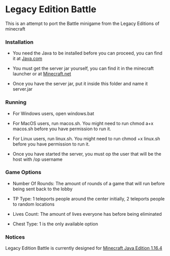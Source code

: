 # Legacy Edition Battle

This is an attempt to port the Battle minigame from the Legacy Editions of minecraft

### Installation

* You need the Java to be installed before you can proceed, you can find it at [Java.com](https://www.java.com/download/manual.jsp)

* You must get the server jar yourself, you can find it in the minecraft launcher or at [Minecraft.net](https://www.minecraft.net/en-us/download/server)

* Once you have the server jar, put it inside this folder and name it server.jar

### Running

* For Windows users, open windows.bat

* For MacOS users, run macos.sh. You might need to run chmod a+x macos.sh before you have permission to run it.

* For Linux users, run linux.sh. You might need to run chmod +x linux.sh before you have permission to run it.

* Once you have started the server, you must op the user that will be the host with /op username

### Game Options

* Number Of Rounds: The amount of rounds of a game that will run before being sent back to the lobby

* TP Type: 1 teleports people around the center initially, 2 teleports people to random locations

* Lives Count: The amount of lives everyone has before being eliminated

* Chest Type: 1 is the only available option

### Notices

Legacy Edition Battle is currently designed for [Minecraft Java Edition 1.16.4](https://www.minecraft.net/en-us/article/minecraft-java-edition-1-16-4)
